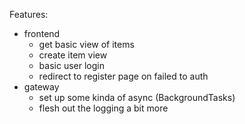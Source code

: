 Features:

- frontend
  - get basic view of items
  - create item view
  - basic user login
  - redirect to register page on failed to auth
- gateway
  - set up some kinda of async (BackgroundTasks)
  - flesh out the logging a bit more
